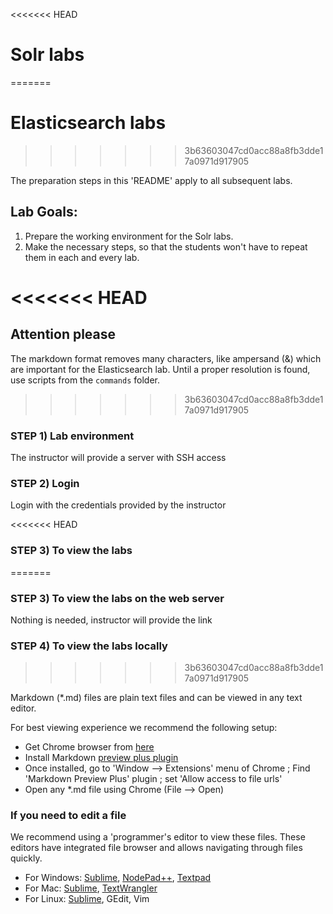 <<<<<<< HEAD
# Solr labs
=======
# Elasticsearch labs
>>>>>>> 3b63603047cd0acc88a8fb3dde17a0971d917905

The preparation steps in this 'README' apply to all subsequent labs.

## Lab Goals:

1. Prepare the working environment for the Solr labs.
2. Make the necessary steps, so that the students won't have to repeat them in each and every lab.

<<<<<<< HEAD
=======
## Attention please

The markdown format removes many characters, like ampersand (&) which are important for the 
Elasticsearch lab. Until a proper resolution is found, use scripts from the `commands` folder.
 
>>>>>>> 3b63603047cd0acc88a8fb3dde17a0971d917905
### STEP 1) Lab environment

The instructor will provide a server with SSH access

### STEP 2) Login 

Login with the credentials provided by the instructor

<<<<<<< HEAD
### STEP 3) To view the labs 
=======
### STEP 3) To view the labs on the web server

Nothing is needed, instructor will provide the link 

### STEP 4) To view the labs locally
>>>>>>> 3b63603047cd0acc88a8fb3dde17a0971d917905

Markdown (*.md) files are plain text files and can be viewed in any text editor.

For best viewing experience we recommend the following setup:

* Get Chrome browser from [here](https://www.google.com/chrome/browser/desktop/)
* Install Markdown [preview plus plugin](https://chrome.google.com/webstore/detail/markdown-preview-plus/febilkbfcbhebfnokafefeacimjdckgl?hl=en-US)
* Once installed, go to 'Window --> Extensions' menu of Chrome ;   Find 'Markdown Preview Plus' plugin ;  set 'Allow access to file urls'
* Open any *.md file using Chrome (File --> Open)

### If you need to edit a file

We recommend using a 'programmer's editor to view these files. These editors have integrated file browser and allows navigating through files quickly.

* For Windows: [Sublime](http://www.sublimetext.com/), [NodePad++](http://notepad-plus-plus.org/), [Textpad](http://www.textpad.com/)
* For Mac: [Sublime](http://www.sublimetext.com/),  [TextWrangler](http://www.barebones.com/products/textwrangler/)
* For Linux: [Sublime](http://www.sublimetext.com/), GEdit, Vim
